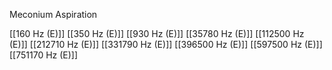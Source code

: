 Meconium Aspiration

[[160 Hz (E)]]
[[350 Hz (E)]]
[[930 Hz (E)]]
[[35780 Hz (E)]]
[[112500 Hz (E)]]
[[212710 Hz (E)]]
[[331790 Hz (E)]]
[[396500 Hz (E)]]
[[597500 Hz (E)]]
[[751170 Hz (E)]]